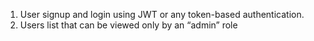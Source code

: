 1. User signup and login using JWT or any token-based authentication.
2. Users list that can be viewed only by an “admin” role
